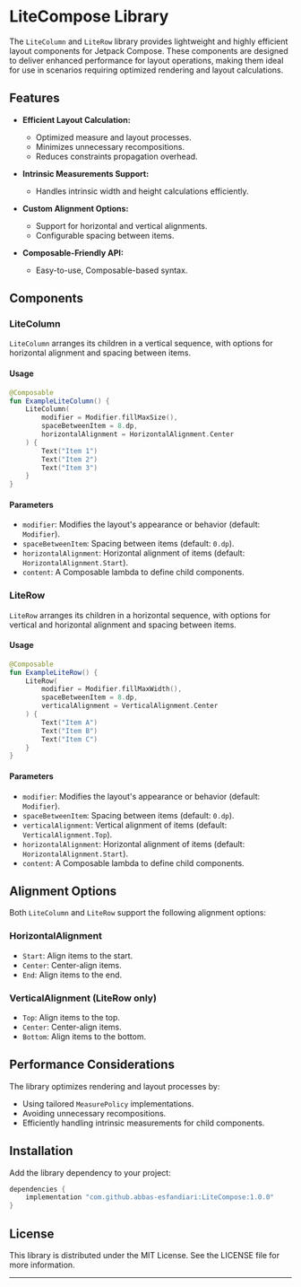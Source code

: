 # LiteCompose Library

The `LiteColumn` and `LiteRow` library provides lightweight and highly efficient layout components for Jetpack Compose. These components are designed to deliver enhanced performance for layout operations, making them ideal for use in scenarios requiring optimized rendering and layout calculations.

## Features

- **Efficient Layout Calculation:**
  - Optimized measure and layout processes.
  - Minimizes unnecessary recompositions.
  - Reduces constraints propagation overhead.

- **Intrinsic Measurements Support:**
  - Handles intrinsic width and height calculations efficiently.

- **Custom Alignment Options:**
  - Support for horizontal and vertical alignments.
  - Configurable spacing between items.

- **Composable-Friendly API:**
  - Easy-to-use, Composable-based syntax.

## Components

### LiteColumn
`LiteColumn` arranges its children in a vertical sequence, with options for horizontal alignment and spacing between items.

#### Usage
```kotlin
@Composable
fun ExampleLiteColumn() {
    LiteColumn(
        modifier = Modifier.fillMaxSize(),
        spaceBetweenItem = 8.dp,
        horizontalAlignment = HorizontalAlignment.Center
    ) {
        Text("Item 1")
        Text("Item 2")
        Text("Item 3")
    }
}
```

#### Parameters
- `modifier`: Modifies the layout's appearance or behavior (default: `Modifier`).
- `spaceBetweenItem`: Spacing between items (default: `0.dp`).
- `horizontalAlignment`: Horizontal alignment of items (default: `HorizontalAlignment.Start`).
- `content`: A Composable lambda to define child components.

### LiteRow
`LiteRow` arranges its children in a horizontal sequence, with options for vertical and horizontal alignment and spacing between items.

#### Usage
```kotlin
@Composable
fun ExampleLiteRow() {
    LiteRow(
        modifier = Modifier.fillMaxWidth(),
        spaceBetweenItem = 8.dp,
        verticalAlignment = VerticalAlignment.Center
    ) {
        Text("Item A")
        Text("Item B")
        Text("Item C")
    }
}
```

#### Parameters
- `modifier`: Modifies the layout's appearance or behavior (default: `Modifier`).
- `spaceBetweenItem`: Spacing between items (default: `0.dp`).
- `verticalAlignment`: Vertical alignment of items (default: `VerticalAlignment.Top`).
- `horizontalAlignment`: Horizontal alignment of items (default: `HorizontalAlignment.Start`).
- `content`: A Composable lambda to define child components.

## Alignment Options
Both `LiteColumn` and `LiteRow` support the following alignment options:

### HorizontalAlignment
- `Start`: Align items to the start.
- `Center`: Center-align items.
- `End`: Align items to the end.

### VerticalAlignment (LiteRow only)
- `Top`: Align items to the top.
- `Center`: Center-align items.
- `Bottom`: Align items to the bottom.

## Performance Considerations
The library optimizes rendering and layout processes by:
- Using tailored `MeasurePolicy` implementations.
- Avoiding unnecessary recompositions.
- Efficiently handling intrinsic measurements for child components.

## Installation
Add the library dependency to your project:

```gradle
dependencies {
    implementation "com.github.abbas-esfandiari:LiteCompose:1.0.0"
}
```

## License
This library is distributed under the MIT License. See the LICENSE file for more information.

---


